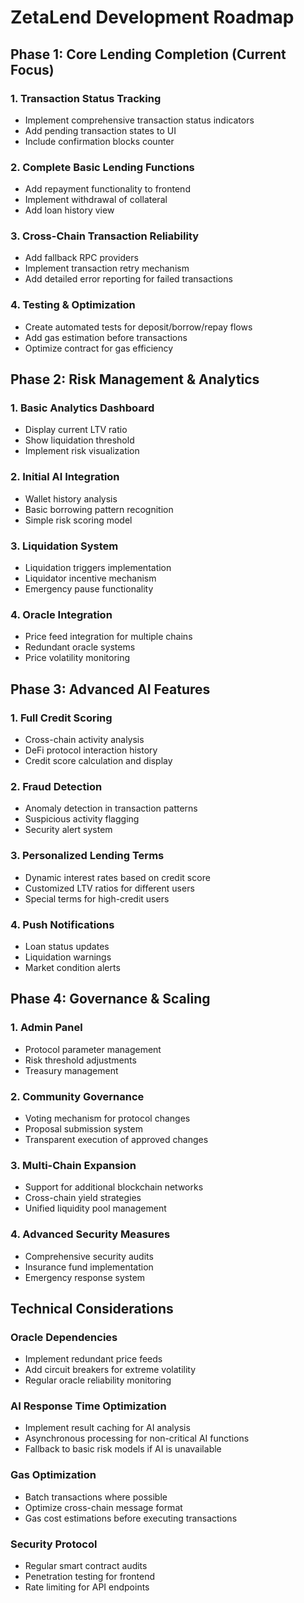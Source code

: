 # ZetaLend Development Roadmap

## Phase 1: Core Lending Completion (Current Focus)

### 1. Transaction Status Tracking
- Implement comprehensive transaction status indicators
- Add pending transaction states to UI
- Include confirmation blocks counter

### 2. Complete Basic Lending Functions
- Add repayment functionality to frontend
- Implement withdrawal of collateral
- Add loan history view

### 3. Cross-Chain Transaction Reliability
- Add fallback RPC providers
- Implement transaction retry mechanism
- Add detailed error reporting for failed transactions

### 4. Testing & Optimization
- Create automated tests for deposit/borrow/repay flows
- Add gas estimation before transactions
- Optimize contract for gas efficiency

## Phase 2: Risk Management & Analytics

### 1. Basic Analytics Dashboard
- Display current LTV ratio
- Show liquidation threshold
- Implement risk visualization

### 2. Initial AI Integration
- Wallet history analysis
- Basic borrowing pattern recognition
- Simple risk scoring model

### 3. Liquidation System
- Liquidation triggers implementation
- Liquidator incentive mechanism
- Emergency pause functionality

### 4. Oracle Integration
- Price feed integration for multiple chains
- Redundant oracle systems
- Price volatility monitoring

## Phase 3: Advanced AI Features

### 1. Full Credit Scoring
- Cross-chain activity analysis
- DeFi protocol interaction history
- Credit score calculation and display

### 2. Fraud Detection
- Anomaly detection in transaction patterns
- Suspicious activity flagging
- Security alert system

### 3. Personalized Lending Terms
- Dynamic interest rates based on credit score
- Customized LTV ratios for different users
- Special terms for high-credit users

### 4. Push Notifications
- Loan status updates
- Liquidation warnings
- Market condition alerts

## Phase 4: Governance & Scaling

### 1. Admin Panel
- Protocol parameter management
- Risk threshold adjustments
- Treasury management

### 2. Community Governance
- Voting mechanism for protocol changes
- Proposal submission system
- Transparent execution of approved changes

### 3. Multi-Chain Expansion
- Support for additional blockchain networks
- Cross-chain yield strategies
- Unified liquidity pool management

### 4. Advanced Security Measures
- Comprehensive security audits
- Insurance fund implementation
- Emergency response system

## Technical Considerations

### Oracle Dependencies
- Implement redundant price feeds
- Add circuit breakers for extreme volatility
- Regular oracle reliability monitoring

### AI Response Time Optimization
- Implement result caching for AI analysis
- Asynchronous processing for non-critical AI functions
- Fallback to basic risk models if AI is unavailable

### Gas Optimization
- Batch transactions where possible
- Optimize cross-chain message format
- Gas cost estimations before executing transactions

### Security Protocol
- Regular smart contract audits
- Penetration testing for frontend
- Rate limiting for API endpoints
